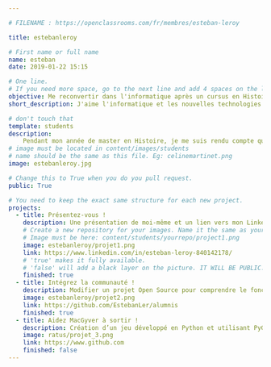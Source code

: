 ```yaml
---

# FILENAME : https://openclassrooms.com/fr/membres/esteban-leroy

title: estebanleroy

# First name or full name
name: esteban
date: 2019-01-22 15:15

# One line.
# If you need more space, go to the next line and add 4 spaces on the left, as in 'description'.
objective: Me reconvertir dans l'informatique après un cursus en Histoire.
short_description: J'aime l'informatique et les nouvelles technologies mais aussi la musique, les jeux vidéos, les animaux et les jeux vidéos.

# don't touch that
template: students
description:
    Pendant mon année de master en Histoire, je me suis rendu compte que ça ne me plaisait plus. J'ai donc décidé de changer d'horizon en commençant la formation de développeur d'application JAVA. J'espère acquérir des connaissances solides en informatique afin d'exercer dans ce domaine en pleine expansion. Je suis curieux de connaitre les nombreuses facettes du métier de développeur.  
# image must be located in content/images/students
# name should be the same as this file. Eg: celinemartinet.png
image: estebanleroy.jpg

# Change this to True when you do you pull request.
public: True

# You need to keep the exact same structure for each new project.
projects:
  - title: Présentez-vous !
    description: Une présentation de moi-même et un lien vers mon LinkedIn.
    # Create a new repository for your images. Name it the same as your nickname and profile picture.
    # Image must be here: content/students/yourrepo/project1.png
    image: estebanleroy/projet1.png
    link: https://www.linkedin.com/in/esteban-leroy-840142178/
    # 'true' makes it fully available.
    # 'false' will add a black layer on the picture. IT WILL BE PUBLIC!
    finished: true
  - title: Intégrez la communauté !
    description: Modifier un projet Open Source pour comprendre le fonctionnement de Git, de Github et des pull requests.
    image: estebanleroy/projet2.png
    link: https://github.com/EstebanLer/alumnis
    finished: true
  - title: Aidez MacGyver à sortir !
    description: Création d’un jeu développé en Python et utilisant PyGame.
    image: ratus/projet_3.png
    link: https://www.github.com
    finished: false
---
```

